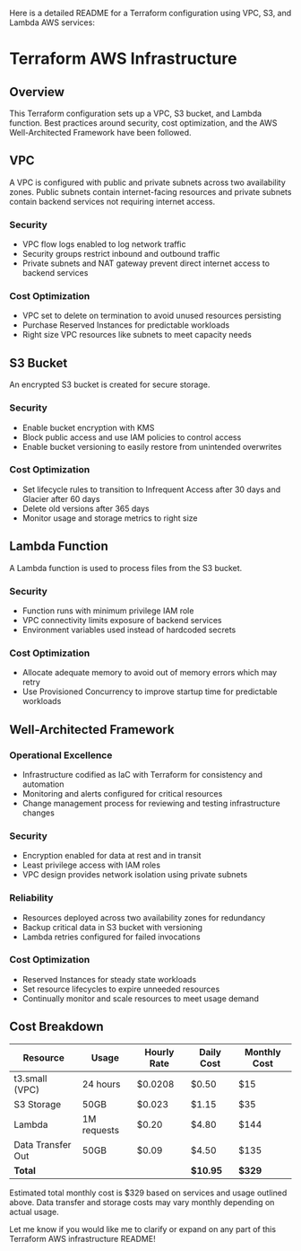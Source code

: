 Here is a detailed README for a Terraform configuration using VPC, S3, and Lambda AWS services:

# Terraform AWS Infrastructure

## Overview

This Terraform configuration sets up a VPC, S3 bucket, and Lambda function. Best practices around security, cost optimization, and the AWS Well-Architected Framework have been followed.

## VPC

A VPC is configured with public and private subnets across two availability zones. Public subnets contain internet-facing resources and private subnets contain backend services not requiring internet access.

### Security

- VPC flow logs enabled to log network traffic
- Security groups restrict inbound and outbound traffic
- Private subnets and NAT gateway prevent direct internet access to backend services

### Cost Optimization

- VPC set to delete on termination to avoid unused resources persisting
- Purchase Reserved Instances for predictable workloads
- Right size VPC resources like subnets to meet capacity needs  

## S3 Bucket

An encrypted S3 bucket is created for secure storage.

### Security

- Enable bucket encryption with KMS
- Block public access and use IAM policies to control access
- Enable bucket versioning to easily restore from unintended overwrites

### Cost Optimization

- Set lifecycle rules to transition to Infrequent Access after 30 days and Glacier after 60 days
- Delete old versions after 365 days  
- Monitor usage and storage metrics to right size

## Lambda Function 

A Lambda function is used to process files from the S3 bucket.

### Security

- Function runs with minimum privilege IAM role
- VPC connectivity limits exposure of backend services  
- Environment variables used instead of hardcoded secrets

### Cost Optimization

- Allocate adequate memory to avoid out of memory errors which may retry
- Use Provisioned Concurrency to improve startup time for predictable workloads

## Well-Architected Framework

### Operational Excellence

- Infrastructure codified as IaC with Terraform for consistency and automation
- Monitoring and alerts configured for critical resources
- Change management process for reviewing and testing infrastructure changes

### Security

- Encryption enabled for data at rest and in transit
- Least privilege access with IAM roles 
- VPC design provides network isolation using private subnets

### Reliability

- Resources deployed across two availability zones for redundancy
- Backup critical data in S3 bucket with versioning
- Lambda retries configured for failed invocations

### Cost Optimization 

- Reserved Instances for steady state workloads
- Set resource lifecycles to expire unneeded resources
- Continually monitor and scale resources to meet usage demand

## Cost Breakdown

| Resource           | Usage             | Hourly Rate | Daily Cost | Monthly Cost |
|--------------------|-------------------|-------------|------------|--------------|
| t3.small (VPC)     | 24 hours          | $0.0208     | $0.50      | $15          |
| S3 Storage         | 50GB              | $0.023      | $1.15      | $35          |  
| Lambda             | 1M requests       | $0.20       | $4.80      | $144         |
| Data Transfer Out  | 50GB              | $0.09       | $4.50      | $135         |
| **Total**          |                   |             | **$10.95** | **$329**     |

Estimated total monthly cost is $329 based on services and usage outlined above. Data transfer and storage costs may vary monthly depending on actual usage.

Let me know if you would like me to clarify or expand on any part of this Terraform AWS infrastructure README!